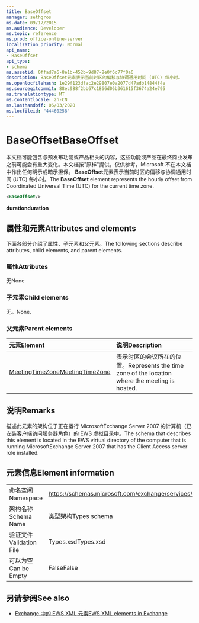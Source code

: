 ```yaml
---
title: BaseOffset
manager: sethgros
ms.date: 09/17/2015
ms.audience: Developer
ms.topic: reference
ms.prod: office-online-server
localization_priority: Normal
api_name:
- BaseOffset
api_type:
- schema
ms.assetid: 0ffad7a6-8e1b-452b-9d87-8e0f6c77f0a6
description: BaseOffset元素表示当前时区的偏移与协调通用时间 (UTC) 每小时。
ms.openlocfilehash: 1e29f123dfac2e29807e0a2077d47adb14844f4e
ms.sourcegitcommit: 88ec988f2bb67c1866d06b361615f3674a24e795
ms.translationtype: MT
ms.contentlocale: zh-CN
ms.lasthandoff: 06/03/2020
ms.locfileid: "44460258"
---
```

# <a name="baseoffset"></a><span data-ttu-id="c1fe5-103">BaseOffset</span><span class="sxs-lookup"><span data-stu-id="c1fe5-103">BaseOffset</span></span>

<span data-ttu-id="c1fe5-104">本文档可能包含与预发布功能或产品相关的内容，这些功能或产品在最终商业发布之前可能会有重大变化。本文档按"原样"提供，仅供参考，Microsoft 不在本文档中作出任何明示或暗示担保。 **BaseOffset**元素表示当前时区的偏移与协调通用时间 (UTC) 每小时。</span><span class="sxs-lookup"><span data-stu-id="c1fe5-104">The **BaseOffset** element represents the hourly offset from Coordinated Universal Time (UTC) for the current time zone.</span></span> 
  
```xml
<BaseOffset/>
```

 <span data-ttu-id="c1fe5-105">**duration**</span><span class="sxs-lookup"><span data-stu-id="c1fe5-105">**duration**</span></span>
## <a name="attributes-and-elements"></a><span data-ttu-id="c1fe5-106">属性和元素</span><span class="sxs-lookup"><span data-stu-id="c1fe5-106">Attributes and elements</span></span>

<span data-ttu-id="c1fe5-107">下面各部分介绍了属性、子元素和父元素。</span><span class="sxs-lookup"><span data-stu-id="c1fe5-107">The following sections describe attributes, child elements, and parent elements.</span></span>
  
### <a name="attributes"></a><span data-ttu-id="c1fe5-108">属性</span><span class="sxs-lookup"><span data-stu-id="c1fe5-108">Attributes</span></span>

<span data-ttu-id="c1fe5-109">无</span><span class="sxs-lookup"><span data-stu-id="c1fe5-109">None</span></span>
  
### <a name="child-elements"></a><span data-ttu-id="c1fe5-110">子元素</span><span class="sxs-lookup"><span data-stu-id="c1fe5-110">Child elements</span></span>

<span data-ttu-id="c1fe5-111">无。</span><span class="sxs-lookup"><span data-stu-id="c1fe5-111">None.</span></span>
  
### <a name="parent-elements"></a><span data-ttu-id="c1fe5-112">父元素</span><span class="sxs-lookup"><span data-stu-id="c1fe5-112">Parent elements</span></span>

|<span data-ttu-id="c1fe5-113">**元素**</span><span class="sxs-lookup"><span data-stu-id="c1fe5-113">**Element**</span></span>|<span data-ttu-id="c1fe5-114">**说明**</span><span class="sxs-lookup"><span data-stu-id="c1fe5-114">**Description**</span></span>|
|:-----|:-----|
|[<span data-ttu-id="c1fe5-115">MeetingTimeZone</span><span class="sxs-lookup"><span data-stu-id="c1fe5-115">MeetingTimeZone</span></span>](meetingtimezone.md) <br/> |<span data-ttu-id="c1fe5-116">表示时区的会议所在的位置。</span><span class="sxs-lookup"><span data-stu-id="c1fe5-116">Represents the time zone of the location where the meeting is hosted.</span></span>  <br/> |
   
## <a name="remarks"></a><span data-ttu-id="c1fe5-117">说明</span><span class="sxs-lookup"><span data-stu-id="c1fe5-117">Remarks</span></span>

<span data-ttu-id="c1fe5-118">描述此元素的架构位于正在运行 MicrosoftExchange Server 2007 的计算机（已安装客户端访问服务器角色）的 EWS 虚拟目录中。</span><span class="sxs-lookup"><span data-stu-id="c1fe5-118">The schema that describes this element is located in the EWS virtual directory of the computer that is running MicrosoftExchange Server 2007 that has the Client Access server role installed.</span></span>
  
## <a name="element-information"></a><span data-ttu-id="c1fe5-119">元素信息</span><span class="sxs-lookup"><span data-stu-id="c1fe5-119">Element information</span></span>

|||
|:-----|:-----|
|<span data-ttu-id="c1fe5-120">命名空间</span><span class="sxs-lookup"><span data-stu-id="c1fe5-120">Namespace</span></span>  <br/> |https://schemas.microsoft.com/exchange/services/2006/types  <br/> |
|<span data-ttu-id="c1fe5-121">架构名称</span><span class="sxs-lookup"><span data-stu-id="c1fe5-121">Schema Name</span></span>  <br/> |<span data-ttu-id="c1fe5-122">类型架构</span><span class="sxs-lookup"><span data-stu-id="c1fe5-122">Types schema</span></span>  <br/> |
|<span data-ttu-id="c1fe5-123">验证文件</span><span class="sxs-lookup"><span data-stu-id="c1fe5-123">Validation File</span></span>  <br/> |<span data-ttu-id="c1fe5-124">Types.xsd</span><span class="sxs-lookup"><span data-stu-id="c1fe5-124">Types.xsd</span></span>  <br/> |
|<span data-ttu-id="c1fe5-125">可以为空</span><span class="sxs-lookup"><span data-stu-id="c1fe5-125">Can be Empty</span></span>  <br/> |<span data-ttu-id="c1fe5-126">False</span><span class="sxs-lookup"><span data-stu-id="c1fe5-126">False</span></span>  <br/> |
   
## <a name="see-also"></a><span data-ttu-id="c1fe5-127">另请参阅</span><span class="sxs-lookup"><span data-stu-id="c1fe5-127">See also</span></span>



- [<span data-ttu-id="c1fe5-128">Exchange 中的 EWS XML 元素</span><span class="sxs-lookup"><span data-stu-id="c1fe5-128">EWS XML elements in Exchange</span></span>](ews-xml-elements-in-exchange.md)

